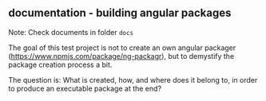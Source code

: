 ## documentation - building angular packages ##

Note: Check documents in folder <code>docs</code>

The goal of this test project is not to create an own angular packager (https://www.npmjs.com/package/ng-packagr), but to demystify the package creation process a bit.

The question is: What is created, how, and where does it belong to, in order to produce an executable package at the end?
